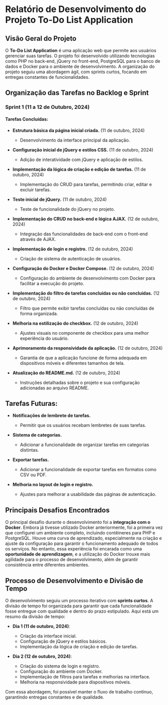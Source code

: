 # Relatório de Desenvolvimento do Projeto To-Do List Application

## Visão Geral do Projeto

O **To-Do List Application** é uma aplicação web que permite aos usuários gerenciar suas tarefas. O projeto foi desenvolvido utilizando tecnologias como PHP no back-end, jQuery no front-end, PostgreSQL para o banco de dados e Docker para o ambiente de desenvolvimento. A organização do projeto seguiu uma abordagem ágil, com sprints curtos, focando em entregas constantes de funcionalidades.

## Organização das Tarefas no Backlog e Sprint

### Sprint 1 (11 a 12 de Outubro, 2024)

#### Tarefas Concluídas:

- **Estrutura básica da página inicial criada.** (11 de outubro, 2024)
  - Desenvolvimento da interface principal da aplicação.

- **Configuração inicial de jQuery e estilos CSS.** (11 de outubro, 2024)
  - Adição de interatividade com jQuery e aplicação de estilos.

- **Implementação da lógica de criação e edição de tarefas.** (11 de outubro, 2024)
  - Implementação do CRUD para tarefas, permitindo criar, editar e excluir tarefas.

- **Teste inicial de jQuery.** (11 de outubro, 2024)
  - Teste de funcionalidade do jQuery no projeto.

- **Implementação do CRUD no back-end e lógica AJAX.** (12 de outubro, 2024)
  - Integração das funcionalidades de back-end com o front-end através de AJAX.

- **Implementação de login e registro.** (12 de outubro, 2024)
  - Criação de sistema de autenticação de usuários.

- **Configuração do Docker e Docker Compose.** (12 de outubro, 2024)
  - Configuração do ambiente de desenvolvimento com Docker para facilitar a execução do projeto.

- **Implementação do filtro de tarefas concluídas ou não concluídas.** (12 de outubro, 2024)
  - Filtro que permite exibir tarefas concluídas ou não concluídas de forma organizada.

- **Melhoria na estilização do checkbox.** (12 de outubro, 2024)
  - Ajustes visuais no componente de checkbox para uma melhor experiência do usuário.

- **Aprimoramento da responsividade da aplicação.** (12 de outubro, 2024)
  - Garantia de que a aplicação funcione de forma adequada em dispositivos móveis e diferentes tamanhos de tela.

- **Atualização do README.md.** (12 de outubro, 2024)
  - Instruções detalhadas sobre o projeto e sua configuração adicionadas ao arquivo README.

## Tarefas Futuras:

- **Notificações de lembrete de tarefas.**
  - Permitir que os usuários recebam lembretes de suas tarefas.

- **Sistema de categorias.**
  - Adicionar a funcionalidade de organizar tarefas em categorias distintas.

- **Exportar tarefas.**
  - Adicionar a funcionalidade de exportar tarefas em formatos como CSV ou PDF.

- **Melhoria no layout de login e registro.**
  - Ajustes para melhorar a usabilidade das páginas de autenticação.

## Principais Desafios Encontrados

O principal desafio durante o desenvolvimento foi a **integração com o Docker**. Embora já tivesse utilizado Docker anteriormente, foi a primeira vez que configurei um ambiente completo, incluindo contêineres para PHP e PostgreSQL. Houve uma curva de aprendizado, especialmente na criação e ajuste da configuração para garantir o funcionamento adequado de todos os serviços. No entanto, essa experiência foi encarada como uma **oportunidade de aprendizagem**, e a utilização do Docker trouxe mais agilidade para o processo de desenvolvimento, além de garantir consistência entre diferentes ambientes.


## Processo de Desenvolvimento e Divisão de Tempo

O desenvolvimento seguiu um processo iterativo com **sprints curtos**. A divisão de tempo foi organizada para garantir que cada funcionalidade fosse entregue com qualidade e dentro do prazo estipulado. Aqui está um resumo da divisão de tempo:

- **Dia 1 (11 de outubro, 2024)**:
  - Criação da interface inicial.
  - Configuração de jQuery e estilos básicos.
  - Implementação da lógica de criação e edição de tarefas.

- **Dia 2 (12 de outubro, 2024)**:
  - Criação do sistema de login e registro.
  - Configuração do ambiente com Docker.
  - Implementação de filtros para tarefas e melhorias na interface.
  - Melhoria na responsividade para dispositivos móveis.

Com essa abordagem, foi possível manter o fluxo de trabalho contínuo, garantindo entregas constantes e de qualidade.
